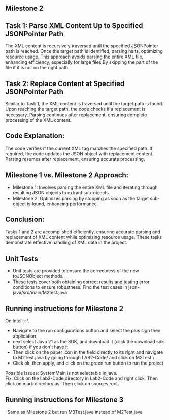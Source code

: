 ## Milestone 2

## Task 1: Parse XML Content Up to Specified JSONPointer Path
The XML content is recursively traversed until the specified JSONPointer path is reached. Once the target path is identified, parsing halts, optimizing resource usage. This approach avoids parsing the entire XML file, enhancing efficiency, especially for large files.By skipping the part of the file if it is not on the right path.

## Task 2: Replace Content at Specified JSONPointer Path
Similar to Task 1, the XML content is traversed until the target path is found.
Upon reaching the target path, the code checks if a replacement is necessary.
Parsing continues after replacement, ensuring complete processing of the XML content.

## Code Explanation:
The code verifies if the current XML tag matches the specified path.
If required, the code updates the JSON object with replacement content.
Parsing resumes after replacement, ensuring accurate processing.

## Milestone 1 vs. Milestone 2 Approach:
- Milestone 1: Involves parsing the entire XML file and iterating through resulting JSON objects to extract sub-objects.
- Milestone 2: Optimizes parsing by stopping as soon as the target sub-object is found, enhancing performance.

## Conclusion:
Tasks 1 and 2 are accomplished efficiently, ensuring accurate parsing and replacement of XML content while optimizing resource usage. These tasks demonstrate effective handling of XML data in the project.

## Unit Tests
- Unit tests are provided to ensure the correctness of the new toJSONObject methods.
- These tests cover both obtaining correct results and testing error conditions to ensure robustness. Find the test cases in json-java/src/main/M2test.java

## Running instructions for Milestone 2
On Intellij: \
- Navigate to the run configurations button and select the plus sign then application
- next select Java 21 as the SDK, and download it (click the download sdk button) if you don't have it.
- Then click on the paper icon in the field directly to its right and navigate to M2Test.java by going through LAB2-Code/ and click on M2Test \
- Click ok, then apply, and click on the green run button to run the project

Possible issues: SystemMain is not selectable in java. \
Fix: Click on the Lab2-Code directory in Lab2-Code and right click. Then click on mark directory as. Then click on sources root.

## Running instructions for Milestone 3
-Same as Milestone 2 but run M3Test.java instead of M2Test.java